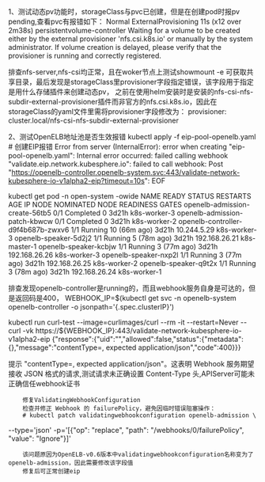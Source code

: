 1、测试动态pv功能时，storageClass与pvc已创建，但是在创建pod时报pv pending,查看pvc有报错如下：
Normal  ExternalProvisioning  11s (x12 over 2m38s)  persistentvolume-controller  Waiting for a volume to be created either by the external provisioner 'nfs.csi.k8s.io' or manually by the system administrator. If volume creation is delayed, please verify that the provisioner is running and correctly registered.

排查nfs-server,nfs-csi均正常，且在woker节点上测试showmount -e 可获取共享目录，最后发现是storageClass里provisioner字段指定错误，该字段用于指定是用什么存储插件来创建动态pv，
之前在使用helm安装时是安装的nfs-csi-nfs-subdir-external-provisioner插件而非官方的nfs.csi.k8s.io，因此在storageClass的yaml文件里需将provisioner字段修改为：
provisioner: cluster.local/nfs-csi-nfs-subdir-external-provisioner



2、测试OpenELB地址池是否生效报错
kubectl apply -f eip-pool-openelb.yaml  # 创建EIP报错
Error from server (InternalError): error when creating "eip-pool-openelb.yaml": Internal error occurred: failed calling webhook "validate.eip.network.kubesphere.io": failed to call webhook: Post "https://openelb-controller.openelb-system.svc:443/validate-network-kubesphere-io-v1alpha2-eip?timeout=10s": EOF

kubectl get pod -n open-system -owide
NAME                                 READY   STATUS      RESTARTS       AGE     IP              NODE           NOMINATED NODE   READINESS GATES
openelb-admission-create-56tb5       0/1     Completed   0              3d21h   <none>          k8s-worker-3   <none>           <none>
openelb-admission-patch-kbwcw        0/1     Completed   0              3d21h   <none>          k8s-worker-2   <none>           <none>
openelb-controller-d9f4b687b-zwxv6   1/1     Running     10 (66m ago)   3d21h   10.244.5.29     k8s-worker-3   <none>           <none>
openelb-speaker-5d2j2                1/1     Running     5 (78m ago)    3d21h   192.168.26.21   k8s-master-1   <none>           <none>
openelb-speaker-kcbjw                1/1     Running     3 (77m ago)    3d21h   192.168.26.26   k8s-worker-3   <none>           <none>
openelb-speaker-nxp2l                1/1     Running     3 (77m ago)    3d21h   192.168.26.25   k8s-worker-2   <none>           <none>
openelb-speaker-q9t2x                1/1     Running     3 (78m ago)    3d21h   192.168.26.24   k8s-worker-1   <none>           <none>

排查发现openelb-controller是running的，而且webhook服务自身是可达的，但是返回码是400，
WEBHOOK_IP=$(kubectl get svc -n openelb-system openelb-controller -o jsonpath='{.spec.clusterIP}')

kubectl run curl-test --image=curlimages/curl --rm -it --restart=Never --   curl -vk https://${WEBHOOK_IP}:443/validate-network-kubesphere-io-v1alpha2-eip
{"response":{"uid":"","allowed":false,"status":{"metadata":{},"message":"contentType=, expected application/json","code":400}}}

提示 "contentType=, expected application/json"。这表明 Webhook 服务期望接收 JSON 格式的请求,测试请求未正确设置 Content-Type 头,APIServer可能未正确信任webhook证书

        修复ValidatingWebhookConfiguration
        检查并修正 Webhook 的 failurePolicy，避免因临时错误阻塞操作：
        # kubectl patch validatingwebhookconfiguration openelb-admission \
  --type='json' -p='[{"op": "replace", "path": "/webhooks/0/failurePolicy", "value": "Ignore"}]'

        该问题原因为OpenELB-v0.6版本中validatingwebhookconfiguration名称变为了openelb-admission，因此需要修改该字段值
        修复后可正常创建eip
        
